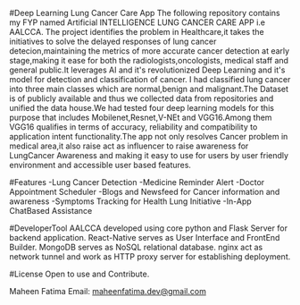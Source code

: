 #Deep Learning Lung Cancer Care App
The following repository contains my FYP named Artificial INTELLIGENCE LUNG CANCER CARE APP i.e AALCCA. The project identifies the problem in Healthcare,it takes the initiatives to solve the delayed responses of lung cancer detecion,maintaining the metrics of more accurate cancer detection at early stage,making it ease for both the radiologists,oncologists, medical staff and general public.It leverages AI and it's revolutionized Deep Learning and it's model for detection and classification of cancer.
I had classified lung cancer into three main classes which are normal,benign and malignant.The Dataset is of publicly available and thus we collected data from repositories and unified the data house.We had tested four deep learning models for this purpose that includes Mobilenet,Resnet,V-NEt and VGG16.Among them VGG16 qualifies in terms of accuracy, reliability and compatibility to application intent functionality.The app not only resolves Cancer problem in medical area,it also raise act as influencer to raise awareness for LungCancer Awareness and making it easy to use for users by user friendly environment and accessible user based features.

#Features
-Lung Cancer Detection
-Medicine Reminder Alert
-Doctor Appointment Scheduler
-Blogs and Newsfeed for Cancer information and awareness
-Symptoms Tracking for Health Lung Initiative
-In-App ChatBased Assistance


#DeveloperTool
AALCCA developed using core python and Flask Server for backend application.
React-Native serves as User Interface and FrontEnd Builder.
MongoDB serves as NoSQL relational database.
nginx act as network tunnel and work as HTTP proxy server for establishing deployment.

#License
Open to use and Contribute.

Maheen Fatima
Email:  maheenfatima.dev@gmail.com
